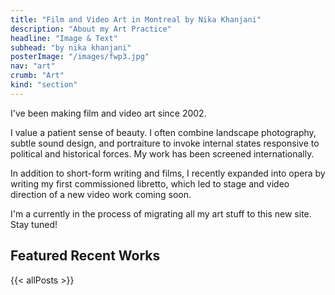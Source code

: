 ```yaml
---
title: "Film and Video Art in Montreal by Nika Khanjani"
description: "About my Art Practice"
headline: "Image & Text"
subhead: "by nika khanjani"
posterImage: "/images/fwp3.jpg"
nav: "art"
crumb: "Art"
kind: "section"
---
```

I've been making film and video art since 2002.

I value a patient sense of beauty. I often combine landscape photography, subtle sound design, and portraiture to invoke internal states responsive to political and historical forces. My work has been screened internationally.

In addition to short-form writing and films, I recently expanded into opera by writing my first commissioned libretto, which led to stage and video direction of a new video work coming soon.

I'm a currently in the process of migrating all my art stuff to this new site. Stay tuned!

## Featured Recent Works
{{< allPosts >}}
